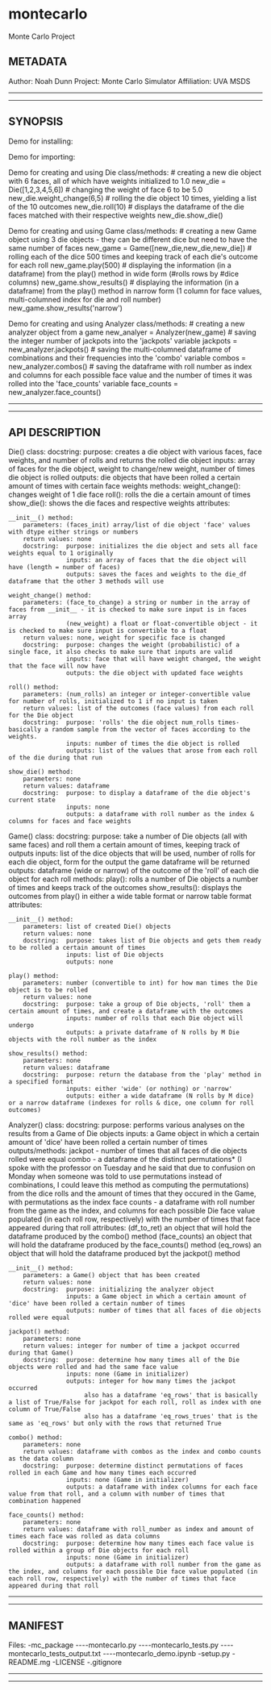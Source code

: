 # montecarlo
Monte Carlo Project


METADATA
------------------------------------------------------------------------------------------------------------------------------------------------
Author: Noah Dunn
Project: Monte Carlo Simulator
Affiliation: UVA MSDS

------------------------------------------------------------------------------------------------------------------------------------------------
------------------------------------------------------------------------------------------------------------------------------------------------


SYNOPSIS
------------------------------------------------------------------------------------------------------------------------------------------------
Demo for installing:
    

Demo for importing:
    

Demo for creating and using Die class/methods:
    # creating a new die object with 6 faces, all of which have weights initialized to 1.0
        new_die = Die([1,2,3,4,5,6])
    # changing the weight of face 6 to be 5.0
        new_die.weight_change(6,5)
    # rolling the die object 10 times, yielding a list of the 10 outcomes
        new_die.roll(10)
    # displays the dataframe of the die faces matched with their respective weights
        new_die.show_die()

Demo for creating and using Game class/methods:
    # creating a new Game object using 3 die objects - they can be different dice but need to have the same number of faces
        new_game = Game([new_die,new_die,new_die])
    # rolling each of the dice 500 times and keeping track of each die's outcome for each roll
        new_game.play(500)
    # displaying the information (in a dataframe) from the play() method in wide form (#rolls rows by #dice columns)
        new_game.show_results()
    # displaying the information (in a dataframe) from the play() method in narrow form (1 column for face values, multi-columned index for die and roll number)
        new_game.show_results('narrow')

Demo for creating and using Analyzer class/methods:
    # creating a new analyzer object from a game
        new_analyer = Analyzer(new_game)
    # saving the integer number of jackpots into the 'jackpots' variable
        jackpots = new_analyzer.jackpots()
    # saving the multi-columned dataframe of combinations and their frequencies into the 'combo' variable
        combos = new_analyzer.combos()
    # saving the dataframe with roll number as index and columns for each possible face value and the number of times it was rolled into the 'face_counts' variable
        face_counts = new_analyzer.face_counts()
    
------------------------------------------------------------------------------------------------------------------------------------------------
------------------------------------------------------------------------------------------------------------------------------------------------


API DESCRIPTION
------------------------------------------------------------------------------------------------------------------------------------------------
Die() class:
docstring:  purpose: creates a die object with various faces, face weights, and number of rolls and returns the rolled die object
            inputs: array of faces for the die object, weight to change/new weight, number of times die object is rolled
            outputs: die objects that have been rolled a certain amount of times with certain face weights
            methods: weight_change(): changes weight of 1 die face
                     roll(): rolls the die a certain amount of times
                     show_die(): shows the die faces and respective weights
attributes: 

    __init__() method:
        parameters: (faces_init) array/list of die object 'face' values with dtype either strings or numbers
        return values: none
        docstring:  purpose: initializes the die object and sets all face weights equal to 1 originally
                    inputs: an array of faces that the die object will have (length = number of faces)
                    outputs: saves the faces and weights to the die_df dataframe that the other 3 methods will use
        
    weight_change() method:
        parameters: (face_to_change) a string or number in the array of faces from __init__ - it is checked to make sure input is in faces array
                    (new_weight) a float or float-convertible object - it is checked to make sure input is convertible to a float
        return values: none, weight for specific face is changed
        docstring:  purpose: changes the weight (probabilistic) of a single face, it also checks to make sure that inputs are valid
                    inputs: face that will have weight changed, the weight that the face will now have
                    outputs: the die object with updated face weights
        
    roll() method:
        parameters: (num_rolls) an integer or integer-convertible value for number of rolls, initialized to 1 if no input is taken
        return values: list of the outcomes (face values) from each roll for the Die object
        docstring:  purpose: 'rolls' the die object num_rolls times- basically a random sample from the vector of faces according to the weights.
                    inputs: number of times the die object is rolled
                    outputs: list of the values that arose from each roll of the die during that run
       
    show_die() method:
        parameters: none
        return values: dataframe
        docstring:  purpose: to display a dataframe of the die object's current state
                    inputs: none
                    outputs: a dataframe with roll number as the index & columns for faces and face weights
        
        
Game() class:
docstring:  purpose: take a number of Die objects (all with same faces) and roll them a certain amount of times, keeping track of outputs
            inputs: list of the dice objects that will be used, number of rolls for each die object, form for the output the game dataframe will be returned
            outputs: dataframe (wide or narrow) of the outcome of the 'roll' of each die object for each roll
            methods: play(): rolls a number of Die objects a number of times and keeps track of the outcomes
                     show_results(): displays the outcomes from play() in either a wide table format or narrow table format
attributes: 

    __init__() method:
        parameters: list of created Die() objects
        return values: none
        docstring:  purpose: takes list of Die objects and gets them ready to be rolled a certain amount of times
                    inputs: list of Die objects
                    outputs: none
        
    play() method:
        parameters: number (convertible to int) for how man times the Die object is to be rolled
        return values: none
        docstring:  purpose: take a group of Die objects, 'roll' them a certain amount of times, and create a dataframe with the outcomes
                    inputs: number of rolls that each Die object will undergo
                    outputs: a private dataframe of N rolls by M Die objects with the roll number as the index
        
    show_results() method:
        parameters: none
        return values: dataframe
        docstring:  purpose: return the database from the 'play' method in a specified format
                    inputs: either 'wide' (or nothing) or 'narrow'
                    outputs: either a wide dataframe (N rolls by M dice) or a narrow dataframe (indexes for rolls & dice, one column for roll outcomes)
        

Analyzer() class:
docstring:      purpose: performs various analyses on the results from a Game of Die objects
                inputs: a Game object in which a certain amount of 'dice' have been rolled a certain number of times
                outputs/methods: jackpot - number of times that all faces of die objects rolled were equal
                         combo - a dataframe of the distinct permutations* (I spoke with the professor on Tuesday and he said that due to confusion on Monday when someone was told to use permutations instead of combinations, I could leave this method as computing the permutations) from the dice rolls and the amount of times that they occured in the Game, with permutations as the index
                         face counts - a dataframe with roll number from the game as the index, and columns for each possible Die face value populated (in each roll row, respectively) with the number of times that face appeared during that roll
attributes: (df_to_ret) an object that will hold the dataframe produced by the combo() method
            (face_counts) an object that will hold the dataframe produced by the face_counts() method
            (eq_rows) an object that will hold the dataframe produced byt the jackpot() method

    __init__() method:
        parameters: a Game() object that has been created
        return values: none
        docstring:  purpose: initializing the analyzer object
                    inputs: a Game object in which a certain amount of 'dice' have been rolled a certain number of times
                    outputs: number of times that all faces of die objects rolled were equal
        
    jackpot() method:
        parameters: none
        return values: integer for number of time a jackpot occurred during that Game()
        docstring:  purpose: determine how many times all of the Die objects were rolled and had the same face value
                    inputs: none (Game in initializer)
                    outputs: integer for how many times the jackpot occurred
                         also has a dataframe 'eq_rows' that is basically a list of True/False for jackpot for each roll, roll as index with one column of True/False
                         also has a dataframe 'eq_rows_trues' that is the same as 'eq_rows' but only with the rows that returned True
        
    combo() method: 
        parameters: none
        return values: dataframe with combos as the index and combo counts as the data column
        docstring:  purpose: determine distinct permutations of faces rolled in each Game and how many times each occurred
                    inputs: none (Game in initializer)
                    outputs: a dataframe with index columns for each face value from that roll, and a column with number of times that combination happened
        
    face_counts() method:
        parameters: none
        return values: dataframe with roll_number as index and amount of times each face was rolled as data columns
        docstring:  purpose: determine how many times each face value is rolled within a group of Die objects for each roll
                    inputs: none (Game in initializer)
                    outputs: a dataframe with roll number from the game as the index, and columns for each possible Die face value populated (in each roll row, respectively) with the number of times that face appeared during that roll
                    
------------------------------------------------------------------------------------------------------------------------------------------------
------------------------------------------------------------------------------------------------------------------------------------------------


MANIFEST
------------------------------------------------------------------------------------------------------------------------------------------------
Files:
    -mc_package
    ----montecarlo.py
    ----montecarlo_tests.py
    ----montecarlo_tests_output.txt
    ----montecarlo_demo.ipynb
    -setup.py
    -README.mg
    -LICENSE
    -.gitignore
    
------------------------------------------------------------------------------------------------------------------------------------------------
------------------------------------------------------------------------------------------------------------------------------------------------
